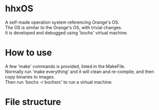 # hhxOS
A self-made operation system referencing Orange's OS.
<br>
The OS is similar to the Orange's OS, with trivial changes.
<br>
It is developed and debugged using 'bochs' virtual machine.

# How to use
A few 'make' commands is provided, listed in the MakeFile.
<br>
Normally run 'make everything' and it will clean and re-compile, and then copy binaries to images. 
<br>
Then run 'bochs -r bochsrc' to run a virtual machine.

# File structure
